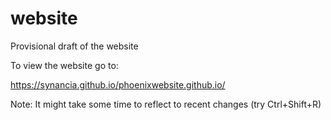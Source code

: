 website
=======

Provisional draft of the website

To view the website go to:

https://synancia.github.io/phoenixwebsite.github.io/

Note: It might take some time to reflect to recent changes (try Ctrl+Shift+R)
